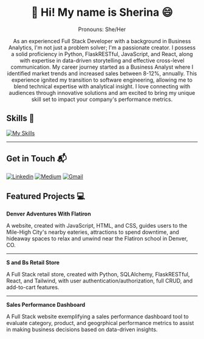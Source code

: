 <h1 align="center">👋 Hi! My name is Sherina 😄 </h1>
<p align="center">Pronouns: She/Her</p>
<p align="center">As an experienced Full Stack Developer with a background in Business Analytics, I'm not just a problem solver; I'm a passionate creator. I possess a solid proficiency in Python, FlaskRESTful, JavaScript, and React, along with expertise in data-driven storytelling and effective cross-level communication. My career journey started as a Business Analyst where I identified market trends and increased sales between 8-12%, annually. This experience ignited my transition to software engineering, allowing me to blend technical expertise with analytical insight. I love connecting with audiences through innovative solutions and am excited to bring my unique skill set to impact your company's performance metrics.</p>

<h2> Skills 💪 </h2>

[![My Skills](https://skillicons.dev/icons?i=figma,react,ts,js,py,flask,sqlite,firebase,bootstrap,tailwind,html,css,git,github,gitlab,postman,vscode)](https://skillicons.dev)

---

<h2>Get in Touch 📬</h2>

[![Linkedin](https://img.shields.io/badge/-LinkedIn-blue?style=flat&logo=Linkedin&logoColor=white)](https://www.linkedin.com/in/sherina-buenaseda/)
[![Medium](https://img.shields.io/badge/-Medium-12100e?style=flat&logo=Medium&logoColor=white)](https://medium.com/@sherinaaguonbuenaseda)
[![Gmail](https://img.shields.io/badge/-Gmail-c14438?style=flat&logo=Gmail&logoColor=white)](mailto:sherina.a.buenaseda@gmail.com)


<h2>Featured Projects 💻</h2>


**Denver Adventures With Flatiron**

A website, created with JavaScript, HTML, and CSS, guides users to the Mile-High City's nearby eateries, attractions to spend downtime, and hideaway spaces to relax and unwind near the Flatiron school in Denver, CO.

---

**S and Bs Retail Store**

A Full Stack retail store, created with Python, SQLAlchemy, FlaskRESTful, React, and Tailwind, with user authentication/authorization, full CRUD, and add-to-cart features.

---

**Sales Performance Dashboard**

A Full Stack website exemplifying a sales performance dashboard tool to evaluate category, product, and geogrphical performance metrics to assist in making business decisions based on data-driven insights.

<!--
**SHERINAAB/SherinaAB** is a ✨ _special_ ✨ repository because its `README.md` (this file) appears on your GitHub profile.

- going to add demos & links to repo on here
- want to add different logos for the get in touch part


Here are some ideas to get you started:

- 🔭 I’m currently working on ...
- 🌱 I’m currently learning ...
- 👯 I’m looking to collaborate on ...
- 🤔 I’m looking for help with ...
- 💬 Ask me about ...
- 📫 How to reach me: ...
- 😄 Pronouns: ...
- ⚡ Fun fact: ...

#### Featured Projects 💻

#### Skills 💪

#### Currently Learning 📚

#### Get in Touch 📬
discord

-->
